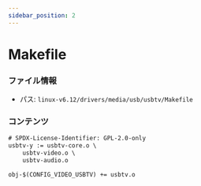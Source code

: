 ```yaml
---
sidebar_position: 2
---
```

# Makefile

### ファイル情報

- パス: `linux-v6.12/drivers/media/usb/usbtv/Makefile`

### コンテンツ

```txt
# SPDX-License-Identifier: GPL-2.0-only
usbtv-y := usbtv-core.o \
	usbtv-video.o \
	usbtv-audio.o

obj-$(CONFIG_VIDEO_USBTV) += usbtv.o

```

